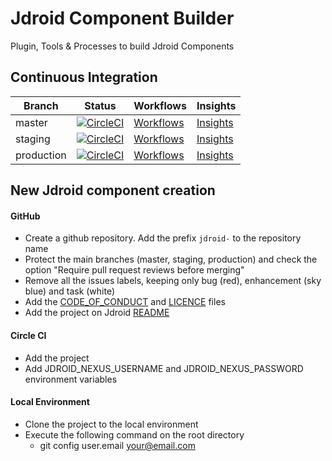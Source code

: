 # Jdroid Component Builder
Plugin, Tools &amp; Processes to build Jdroid Components

## Continuous Integration
|Branch|Status|Workflows|Insights|
| ------------- | ------------- | ------------- | ------------- |
|master|[![CircleCI](https://circleci.com/gh/maxirosson/jdroid-component-builder/tree/master.svg?style=svg)](https://circleci.com/gh/maxirosson/jdroid-component-builder/tree/master)|[Workflows](https://circleci.com/gh/maxirosson/workflows/jdroid-component-builder/tree/master)|[Insights](https://circleci.com/build-insights/gh/maxirosson/jdroid-component-builder/master)|
|staging|[![CircleCI](https://circleci.com/gh/maxirosson/jdroid-component-builder/tree/staging.svg?style=svg)](https://circleci.com/gh/maxirosson/jdroid-component-builder/tree/staging)|[Workflows](https://circleci.com/gh/maxirosson/workflows/jdroid-component-builder/tree/staging)|[Insights](https://circleci.com/build-insights/gh/maxirosson/jdroid-component-builder/staging)|
|production|[![CircleCI](https://circleci.com/gh/maxirosson/jdroid-component-builder/tree/production.svg?style=svg)](https://circleci.com/gh/maxirosson/jdroid-component-builder/tree/production)|[Workflows](https://circleci.com/gh/maxirosson/workflows/jdroid-component-builder/tree/production)|[Insights](https://circleci.com/build-insights/gh/maxirosson/jdroid-component-builder/production)|

## New Jdroid component creation

#### GitHub
* Create a github repository. Add the prefix `jdroid-` to the repository name
* Protect the main branches (master, staging, production) and check the option "Require pull request reviews before merging"
* Remove all the issues labels, keeping only bug (red), enhancement (sky blue) and task (white)
* Add the [CODE_OF_CONDUCT](CODE_OF_CONDUCT.md) and [LICENCE](LICENCE.md) files
* Add the project on Jdroid [README](https://github.com/maxirosson/jdroid/blob/master/README.md)

#### Circle CI
* Add the project
* Add JDROID_NEXUS_USERNAME and JDROID_NEXUS_PASSWORD environment variables

#### Local Environment
* Clone the project to the local environment
* Execute the following command on the root directory
  * git config user.email your@email.com

